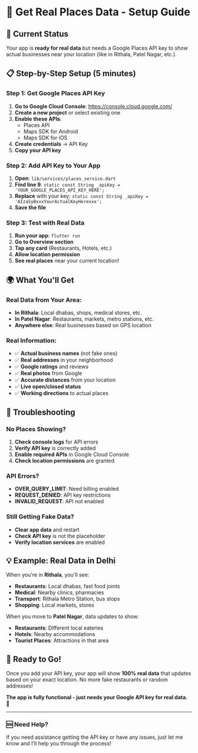 # 🚀 Get Real Places Data - Setup Guide

## 🎯 Current Status

Your app is **ready for real data** but needs a Google Places API key to show actual businesses near your location (like in Rithala, Patel Nagar, etc.).

## 📋 Step-by-Step Setup (5 minutes)

### Step 1: Get Google Places API Key

1. **Go to Google Cloud Console**: https://console.cloud.google.com/
2. **Create a new project** or select existing one
3. **Enable these APIs**:
   - Places API
   - Maps SDK for Android 
   - Maps SDK for iOS
4. **Create credentials** → API Key
5. **Copy your API key**

### Step 2: Add API Key to Your App

1. **Open**: `lib/services/places_service.dart`
2. **Find line 9**: `static const String _apiKey = 'YOUR_GOOGLE_PLACES_API_KEY_HERE';`
3. **Replace** with your key: `static const String _apiKey = 'AIzaSyBxxxYourActualKeyHerexxx';`
4. **Save the file**

### Step 3: Test with Real Data

1. **Run your app**: `flutter run`
2. **Go to Overview section**
3. **Tap any card** (Restaurants, Hotels, etc.)
4. **Allow location permission**
5. **See real places** near your current location!

## 🌍 What You'll Get

### Real Data from Your Area:
- **In Rithala**: Local dhabas, shops, medical stores, etc.
- **In Patel Nagar**: Restaurants, markets, metro stations, etc.
- **Anywhere else**: Real businesses based on GPS location

### Real Information:
- ✅ **Actual business names** (not fake ones)
- ✅ **Real addresses** in your neighborhood  
- ✅ **Google ratings** and reviews
- ✅ **Real photos** from Google
- ✅ **Accurate distances** from your location
- ✅ **Live open/closed status**
- ✅ **Working directions** to actual places

## 🔧 Troubleshooting

### No Places Showing?
1. **Check console logs** for API errors
2. **Verify API key** is correctly added
3. **Enable required APIs** in Google Cloud Console
4. **Check location permissions** are granted

### API Errors?
- **OVER_QUERY_LIMIT**: Need billing enabled
- **REQUEST_DENIED**: API key restrictions
- **INVALID_REQUEST**: API not enabled

### Still Getting Fake Data?
- **Clear app data** and restart
- **Check API key** is not the placeholder
- **Verify location services** are enabled

## 💡 Example: Real Data in Delhi

When you're in **Rithala**, you'll see:
- **Restaurants**: Local dhabas, fast food joints
- **Medical**: Nearby clinics, pharmacies  
- **Transport**: Rithala Metro Station, bus stops
- **Shopping**: Local markets, stores

When you move to **Patel Nagar**, data updates to show:
- **Restaurants**: Different local eateries
- **Hotels**: Nearby accommodations
- **Tourist Places**: Attractions in that area

## 🎉 Ready to Go!

Once you add your API key, your app will show **100% real data** that updates based on your exact location. No more fake restaurants or random addresses!

**The app is fully functional - just needs your Google API key for real data.** 🚀

---

### 🆘 Need Help?

If you need assistance getting the API key or have any issues, just let me know and I'll help you through the process!